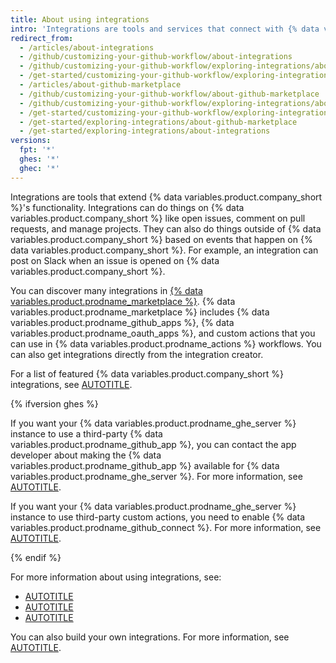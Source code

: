 ```yaml
---
title: About using integrations
intro: 'Integrations are tools and services that connect with {% data variables.product.product_name %} to complement and extend your workflow.'
redirect_from:
  - /articles/about-integrations
  - /github/customizing-your-github-workflow/about-integrations
  - /github/customizing-your-github-workflow/exploring-integrations/about-integrations
  - /get-started/customizing-your-github-workflow/exploring-integrations/about-integrations
  - /articles/about-github-marketplace
  - /github/customizing-your-github-workflow/about-github-marketplace
  - /github/customizing-your-github-workflow/exploring-integrations/about-github-marketplace
  - /get-started/customizing-your-github-workflow/exploring-integrations/about-github-marketplace
  - /get-started/exploring-integrations/about-github-marketplace
  - /get-started/exploring-integrations/about-integrations
versions:
  fpt: '*'
  ghes: '*'
  ghec: '*'
---
```


Integrations are tools that extend {% data variables.product.company_short %}'s functionality. Integrations can do things on {% data variables.product.company_short %} like open issues, comment on pull requests, and manage projects. They can also do things outside of {% data variables.product.company_short %} based on events that happen on {% data variables.product.company_short %}. For example, an integration can post on Slack when an issue is opened on {% data variables.product.company_short %}.

You can discover many integrations in [{% data variables.product.prodname_marketplace %}](https://github.com/marketplace). {% data variables.product.prodname_marketplace %} includes {% data variables.product.prodname_github_apps %}, {% data variables.product.prodname_oauth_apps %}, and custom actions that you can use in {% data variables.product.prodname_actions %} workflows. You can also get integrations directly from the integration creator.

For a list of featured {% data variables.product.company_short %} integrations, see [AUTOTITLE](/get-started/exploring-integrations/featured-github-integrations).

{% ifversion ghes %}

If you want your {% data variables.product.prodname_ghe_server %} instance to use a third-party {% data variables.product.prodname_github_app %}, you can contact the app developer about making the {% data variables.product.prodname_github_app %} available for {% data variables.product.prodname_ghe_server %}. For more information, see [AUTOTITLE](/apps/sharing-github-apps/making-your-github-app-available-for-github-enterprise-server).

If you want your {% data variables.product.prodname_ghe_server %} instance to use third-party custom actions, you need to enable {% data variables.product.prodname_github_connect %}. For more information, see [AUTOTITLE](/admin/github-actions/managing-access-to-actions-from-githubcom/enabling-automatic-access-to-githubcom-actions-using-github-connect).

{% endif %}

For more information about using integrations, see:

* [AUTOTITLE](/apps/using-github-apps/about-using-github-apps)
* [AUTOTITLE](/apps/oauth-apps/using-oauth-apps)
* [AUTOTITLE](/actions/learn-github-actions/finding-and-customizing-actions)

You can also build your own integrations. For more information, see [AUTOTITLE](/get-started/exploring-integrations/about-building-integrations).
